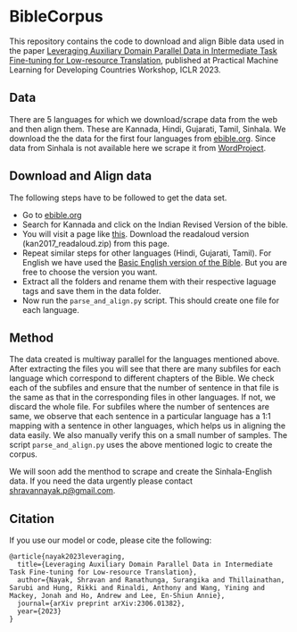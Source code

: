 # BibleCorpus
This repository contains the code to download and align Bible data used in the paper [Leveraging Auxiliary Domain Parallel Data in Intermediate Task Fine-tuning for Low-resource Translation](https://arxiv.org/pdf/2306.01382.pdf), published at Practical Machine Learning for Developing Countries Workshop, ICLR 2023.

## Data
There are 5 languages for which we download/scrape data from the web and then align them. These are Kannada, Hindi, Gujarati, Tamil, Sinhala. We download the the data for the first four languages from [ebible.org](https://ebible.org/download.php). Since data from Sinhala is not available here we scrape it from [WordProject]( https://www.wordproject.org/bibles/si/index.htm). 

## Download and Align data
The following steps have to be followed to get the data set.

- Go to [ebible.org](https://ebible.org/download.php)
- Search for Kannada and click on the Indian Revised Version of the bible.
- You will visit a page like [this](https://ebible.org/details.php?id=kan2017). Download the readaloud version (kan2017_readaloud.zip) from this page.
- Repeat similar steps for other languages (Hindi, Gujarati, Tamil). For English we have used the [Basic English version of the Bible](https://ebible.org/details.php?id=engBBE). But you are free to choose the version you want. 
- Extract all the folders and rename them with their respective laguage tags and save them in the data folder.
- Now run the `parse_and_align.py` script. This should create one file for each language. 

## Method
The data created is multiway parallel for the languages mentioned above. After extracting the files you will see that there are many subfiles for each language which correspond to different chapters of the Bible. We check each of the subfiles and ensure that the number of sentence in that file is the same as that in the corresponding files in other languages. If not, we discard the whole file. For subfiles where the number of sentences are same, we observe that each sentence in a particular language has a 1:1 mapping with a sentence in other languages, which helps us in aligning the data easily. We also manually verify this on a small number of samples. The script `parse_and_align.py` uses the above mentioned logic to create the corpus.

We will soon add the menthod to scrape and create the Sinhala-English data. If you need the data urgently please contact shravannayak.p@gmail.com.

## Citation
If you use our model or code, please cite the following:

```
@article{nayak2023leveraging,
  title={Leveraging Auxiliary Domain Parallel Data in Intermediate Task Fine-tuning for Low-resource Translation},
  author={Nayak, Shravan and Ranathunga, Surangika and Thillainathan, Sarubi and Hung, Rikki and Rinaldi, Anthony and Wang, Yining and Mackey, Jonah and Ho, Andrew and Lee, En-Shiun Annie},
  journal={arXiv preprint arXiv:2306.01382},
  year={2023}
}
```